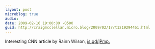 ```yaml
---
layout: post
microblog: true
audio: 
date: 2009-02-16 19:00:00 -0500
guid: http://craigmcclellan.micro.blog/2009/02/17/t1219294461.html
---
```

Interesting CNN article by Rainn Wilson, [is.gd/jPmp.](http://is.gd/jPmp.)
